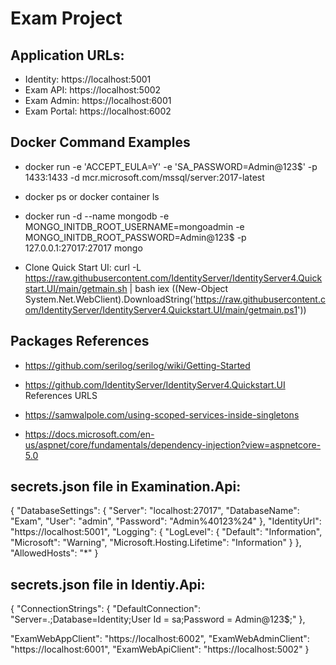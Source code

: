 # Exam Project

## Application URLs:
- Identity: https://localhost:5001
- Exam API: https://localhost:5002
- Exam Admin: https://localhost:6001
- Exam Portal: https://localhost:6002

## Docker Command Examples
- docker run -e 'ACCEPT_EULA=Y' -e 'SA_PASSWORD=Admin@123$' -p 1433:1433 -d mcr.microsoft.com/mssql/server:2017-latest

- docker ps or docker container ls

- docker run -d --name mongodb -e MONGO_INITDB_ROOT_USERNAME=mongoadmin -e MONGO_INITDB_ROOT_PASSWORD=Admin@123$ -p 127.0.0.1:27017:27017 mongo

- Clone Quick Start UI: curl -L https://raw.githubusercontent.com/IdentityServer/IdentityServer4.Quickstart.UI/main/getmain.sh | bash
iex ((New-Object System.Net.WebClient).DownloadString('https://raw.githubusercontent.com/IdentityServer/IdentityServer4.Quickstart.UI/main/getmain.ps1'))

## Packages References
- https://github.com/serilog/serilog/wiki/Getting-Started
- https://github.com/IdentityServer/IdentityServer4.Quickstart.UI
References URLS
- https://samwalpole.com/using-scoped-services-inside-singletons

- https://docs.microsoft.com/en-us/aspnet/core/fundamentals/dependency-injection?view=aspnetcore-5.0

## secrets.json file in Examination.Api: 
{
    "DatabaseSettings": {
      "Server": "localhost:27017",
      "DatabaseName": "Exam",
      "User": "admin",
      "Password": "Admin%40123%24"
    },
    "IdentityUrl": "https://localhost:5001",
    "Logging": {
      "LogLevel": {
        "Default": "Information",
        "Microsoft": "Warning",
        "Microsoft.Hosting.Lifetime": "Information"
      }
    },
    "AllowedHosts": "*"
  }

## secrets.json file in Identiy.Api: 
{
  "ConnectionStrings": {
    "DefaultConnection": "Server=.;Database=Identity;User Id = sa;Password = Admin@123$;"
  },

  "ExamWebAppClient": "https://localhost:6002",
  "ExamWebAdminClient": "https://localhost:6001",
  "ExamWebApiClient": "https://localhost:5002"
}
